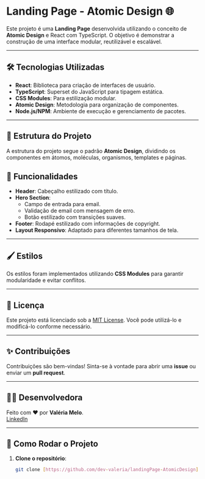 # Landing Page - Atomic Design 🌐

Este projeto é uma **Landing Page** desenvolvida utilizando o conceito de **Atomic Design** e React com TypeScript. O objetivo é demonstrar a construção de uma interface modular, reutilizável e escalável.

---

## 🛠️ Tecnologias Utilizadas

- **React**: Biblioteca para criação de interfaces de usuário.
- **TypeScript**: Superset do JavaScript para tipagem estática.
- **CSS Modules**: Para estilização modular.
- **Atomic Design**: Metodologia para organização de componentes.
- **Node.js/NPM**: Ambiente de execução e gerenciamento de pacotes.

---

## 📂 Estrutura do Projeto

A estrutura do projeto segue o padrão **Atomic Design**, dividindo os componentes em átomos, moléculas, organismos, templates e páginas.

## 🌟 Funcionalidades

- **Header**: Cabeçalho estilizado com título.
- **Hero Section**:
  - Campo de entrada para email.
  - Validação de email com mensagem de erro.
  - Botão estilizado com transições suaves.
- **Footer**: Rodapé estilizado com informações de copyright.
- **Layout Responsivo**: Adaptado para diferentes tamanhos de tela.

---

## 🖌️ Estilos

Os estilos foram implementados utilizando **CSS Modules** para garantir modularidade e evitar conflitos.

---

## 📜 Licença

Este projeto está licenciado sob a [MIT License](LICENSE). Você pode utilizá-lo e modificá-lo conforme necessário.

---

## ✨ Contribuições

Contribuições são bem-vindas! Sinta-se à vontade para abrir uma **issue** ou enviar um **pull request**.

---

## 👩‍💻 Desenvolvedora

Feito com ❤️ por **Valéria Melo**.  
[LinkedIn](https://www.linkedin.com/in/valeriamelotech/) 



---

## 🚀 Como Rodar o Projeto

1. **Clone o repositório**:
   ```bash
   git clone [https://github.com/dev-valeria/landingPage-AtomicDesign]
